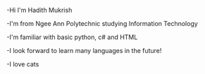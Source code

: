-Hi I'm Hadith Mukrish

-I'm from Ngee Ann Polytechnic studying Information Technology


-I'm familiar with basic python, c# and HTML


-I look forward to learn many languages in the future!


-I love cats

<!---
hxdith/hxdith is a ✨ special ✨ repository because its `README.md` (this file) appears on your GitHub profile.
You can click the Preview link to take a look at your changes.
--->
